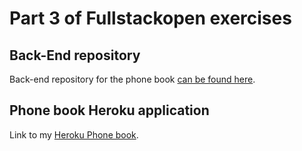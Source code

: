 # Part 3 of Fullstackopen exercises


## Back-End repository

Back-end repository for the phone book [can be found here](https://pip.pypa.io/en/stable/).


## Phone book Heroku application

Link to my [Heroku Phone book](https://dry-lake-96881.herokuapp.com/).